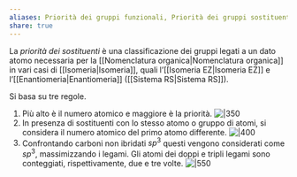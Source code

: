 ```yaml
---
aliases: Priorità dei gruppi funzionali, Priorità dei gruppi sostituenti, Ordine di priorità dei gruppi funzionali,
share: true
---
```

La *priorità dei sostituenti* è una classificazione dei gruppi legati a un dato atomo necessaria per la [[Nomenclatura organica|Nomenclatura organica]] in vari casi di [[Isomeria|Isomeria]], quali l’[[Isomeria EZ|Isomeria EZ]] e l’[[Enantiomeria|Enantiomeria]] ([[Sistema RS|Sistema RS]]).

Si basa su tre regole.
1. Più alto è il numero atomico e maggiore è la priorità. ![|350](4ec4b66399f80ee764499d3719b6bfd7_MD5%201.png)
2. In presenza di sostituenti con lo stesso atomo o gruppo di atomi, si considera il numero atomico del primo atomo differente. 
   ![|400](09e762b5a768de00e05669e278f1f544_MD5%201.png)
3. Confrontando carboni non ibridati $sp^3$ questi vengono considerati come $sp^3$, massimizzando i legami. Gli atomi dei doppi e tripli legami sono conteggiati, rispettivamente, due e tre volte.
   ![|550](30b35abcd8accdee5cbd6eaf5b1bbadf_MD5%201.png)
